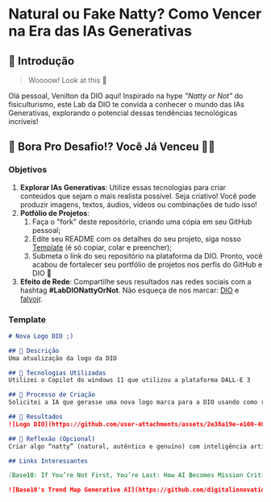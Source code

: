 # Natural ou Fake Natty? Como Vencer na Era das IAs Generativas

## 🚀 Introdução

> Woooow! Look at this 👀

Olá pessoal, Venilton da DIO aqui! Inspirado na hype _"Natty or Not"_ do fisiculturismo, este Lab da DIO te convida a conhecer o mundo das IAs Generativas, explorando o potencial dessas tendências tecnológicas incríveis!

## 🎯 Bora Pro Desafio!? Você Já Venceu 💪🤓

### Objetivos

1. **Explorar IAs Generativas**: Utilize essas tecnologias para criar conteúdos que sejam o mais realista possível. Seja criativo! Você pode produzir imagens, textos, áudios, vídeos ou combinações de tudo isso!
1. **Potfólio de Projetos**:
    1. Faça o "fork" deste repositório, criando uma cópia em seu GitHub pessoal;
    2. Edite seu README com os detalhes do seu projeto, siga nosso [Template](#template) (é só copiar, colar e preencher);
    3. Submeta o link do seu repositório na plataforma da DIO. Pronto, você acabou de fortalecer seu portfólio de projetos nos perfis do GitHub e DIO 🚀
1. **Efeito de Rede**: Compartilhe seus resultados nas redes sociais com a hashtag **#LabDIONattyOrNot**. Não esqueça de nos marcar: [DIO](https://www.linkedin.com/school/dio-makethechange) e [falvojr](https://www.linkedin.com/in/falvojr).

### Template

```markdown
# Nova Logo DIO ;)

## 📒 Descrição
Uma atualização da logo da DIO

## 🤖 Tecnologias Utilizadas
Utilizei o Copilot do windows 11 que utilizou a plataforma DALL-E 3

## 🧐 Processo de Criação
Solicitei a IA que gerasse uma nova logo marca para a DIO usando como referencia linguagens de programação.

## 🚀 Resultados
![Logo DIO](https://github.com/user-attachments/assets/2e38a19e-e100-48db-a3b1-9c0fd193c044)

## 💭 Reflexão (Opcional)
Criar algo “natty” (natural, autêntico e genuíno) com inteligência artificial (IA) é um desafio fascinante. A IA, por sua natureza, é baseada em algoritmos e dados, e muitas vezes produz resultados previsíveis. No entanto, alcançar autenticidade e naturalidade requer uma abordagem mais criativa e humana.

## Links Interessantes

[Base10: If You’re Not First, You’re Last: How AI Becomes Mission Critical](https://base10.vc/post/generative-ai-mission-critical/)

![Base10's Trend Map Generative AI](https://github.com/digitalinnovationone/lab-natty-or-not/assets/730492/f4df26e8-f8f7-4419-8252-c69d73ea930c)
